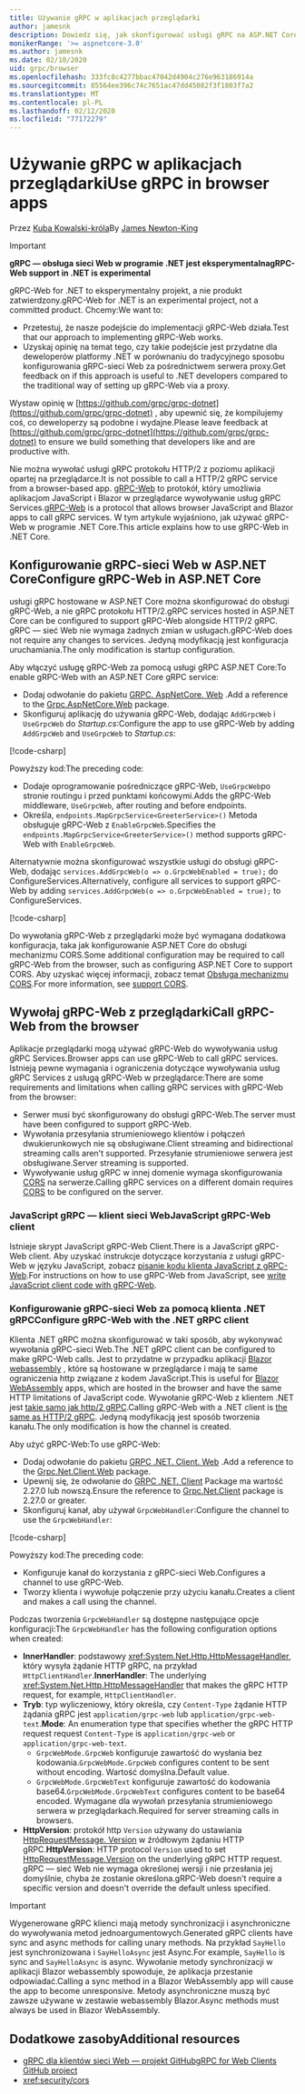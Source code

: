 ```yaml
---
title: Używanie gRPC w aplikacjach przeglądarki
author: jamesnk
description: Dowiedz się, jak skonfigurować usługi gRPC na ASP.NET Core, aby możliwe było wywoływanie z aplikacji przeglądarki za pomocą gRPC-Web.
monikerRange: '>= aspnetcore-3.0'
ms.author: jamesnk
ms.date: 02/10/2020
uid: grpc/browser
ms.openlocfilehash: 333fc8c4277bbac47042d4904c276e963186914a
ms.sourcegitcommit: 85564ee396c74c7651ac47dd45082f3f1803f7a2
ms.translationtype: MT
ms.contentlocale: pl-PL
ms.lasthandoff: 02/12/2020
ms.locfileid: "77172279"
---
```

# <a name="use-grpc-in-browser-apps"></a><span data-ttu-id="1e141-103">Używanie gRPC w aplikacjach przeglądarki</span><span class="sxs-lookup"><span data-stu-id="1e141-103">Use gRPC in browser apps</span></span>

<span data-ttu-id="1e141-104">Przez [Kuba Kowalski-króla](https://twitter.com/jamesnk)</span><span class="sxs-lookup"><span data-stu-id="1e141-104">By [James Newton-King](https://twitter.com/jamesnk)</span></span>

> [!IMPORTANT]
> <span data-ttu-id="1e141-105">**gRPC — obsługa sieci Web w programie .NET jest eksperymentalna**</span><span class="sxs-lookup"><span data-stu-id="1e141-105">**gRPC-Web support in .NET is experimental**</span></span>
>
> <span data-ttu-id="1e141-106">gRPC-Web for .NET to eksperymentalny projekt, a nie produkt zatwierdzony.</span><span class="sxs-lookup"><span data-stu-id="1e141-106">gRPC-Web for .NET is an experimental project, not a committed product.</span></span> <span data-ttu-id="1e141-107">Chcemy:</span><span class="sxs-lookup"><span data-stu-id="1e141-107">We want to:</span></span>
>
> * <span data-ttu-id="1e141-108">Przetestuj, że nasze podejście do implementacji gRPC-Web działa.</span><span class="sxs-lookup"><span data-stu-id="1e141-108">Test that our approach to implementing gRPC-Web works.</span></span>
> * <span data-ttu-id="1e141-109">Uzyskaj opinię na temat tego, czy takie podejście jest przydatne dla deweloperów platformy .NET w porównaniu do tradycyjnego sposobu konfigurowania gRPC-sieci Web za pośrednictwem serwera proxy.</span><span class="sxs-lookup"><span data-stu-id="1e141-109">Get feedback on if this approach is useful to .NET developers compared to the traditional way of setting up gRPC-Web via a proxy.</span></span>
>
> <span data-ttu-id="1e141-110">Wystaw opinię w [https://github.com/grpc/grpc-dotnet](https://github.com/grpc/grpc-dotnet) , aby upewnić się, że kompilujemy coś, co deweloperzy są podobne i wydajne.</span><span class="sxs-lookup"><span data-stu-id="1e141-110">Please leave feedback at [https://github.com/grpc/grpc-dotnet](https://github.com/grpc/grpc-dotnet) to ensure we build something that developers like and are productive with.</span></span>

<span data-ttu-id="1e141-111">Nie można wywołać usługi gRPC protokołu HTTP/2 z poziomu aplikacji opartej na przeglądarce.</span><span class="sxs-lookup"><span data-stu-id="1e141-111">It is not possible to call a HTTP/2 gRPC service from a browser-based app.</span></span> <span data-ttu-id="1e141-112">[gRPC-Web](https://github.com/grpc/grpc/blob/master/doc/PROTOCOL-WEB.md) to protokół, który umożliwia aplikacjom JavaScript i Blazor w przeglądarce wywoływanie usług gRPC Services.</span><span class="sxs-lookup"><span data-stu-id="1e141-112">[gRPC-Web](https://github.com/grpc/grpc/blob/master/doc/PROTOCOL-WEB.md) is a protocol that allows browser JavaScript and Blazor apps to call gRPC services.</span></span> <span data-ttu-id="1e141-113">W tym artykule wyjaśniono, jak używać gRPC-Web w programie .NET Core.</span><span class="sxs-lookup"><span data-stu-id="1e141-113">This article explains how to use gRPC-Web in .NET Core.</span></span>

## <a name="configure-grpc-web-in-aspnet-core"></a><span data-ttu-id="1e141-114">Konfigurowanie gRPC-sieci Web w ASP.NET Core</span><span class="sxs-lookup"><span data-stu-id="1e141-114">Configure gRPC-Web in ASP.NET Core</span></span>

<span data-ttu-id="1e141-115">usługi gRPC hostowane w ASP.NET Core można skonfigurować do obsługi gRPC-Web, a nie gRPC protokołu HTTP/2.</span><span class="sxs-lookup"><span data-stu-id="1e141-115">gRPC services hosted in ASP.NET Core can be configured to support gRPC-Web alongside HTTP/2 gRPC.</span></span> <span data-ttu-id="1e141-116">gRPC — sieć Web nie wymaga żadnych zmian w usługach.</span><span class="sxs-lookup"><span data-stu-id="1e141-116">gRPC-Web does not require any changes to services.</span></span> <span data-ttu-id="1e141-117">Jedyną modyfikacją jest konfiguracja uruchamiania.</span><span class="sxs-lookup"><span data-stu-id="1e141-117">The only modification is startup configuration.</span></span>

<span data-ttu-id="1e141-118">Aby włączyć usługę gRPC-Web za pomocą usługi gRPC ASP.NET Core:</span><span class="sxs-lookup"><span data-stu-id="1e141-118">To enable gRPC-Web with an ASP.NET Core gRPC service:</span></span>

* <span data-ttu-id="1e141-119">Dodaj odwołanie do pakietu [GRPC. AspNetCore. Web](https://www.nuget.org/packages/Grpc.AspNetCore.Web) .</span><span class="sxs-lookup"><span data-stu-id="1e141-119">Add a reference to the [Grpc.AspNetCore.Web](https://www.nuget.org/packages/Grpc.AspNetCore.Web) package.</span></span>
* <span data-ttu-id="1e141-120">Skonfiguruj aplikację do używania gRPC-Web, dodając `AddGrpcWeb` i `UseGrpcWeb` do *Startup.cs*:</span><span class="sxs-lookup"><span data-stu-id="1e141-120">Configure the app to use gRPC-Web by adding `AddGrpcWeb` and `UseGrpcWeb` to *Startup.cs*:</span></span>

[!code-csharp[](~/grpc/browser/sample/Startup.cs?name=snippet_1&highlight=10,14)]

<span data-ttu-id="1e141-121">Powyższy kod:</span><span class="sxs-lookup"><span data-stu-id="1e141-121">The preceding code:</span></span>

* <span data-ttu-id="1e141-122">Dodaje oprogramowanie pośredniczące gRPC-Web, `UseGrpcWeb`po stronie routingu i przed punktami końcowymi.</span><span class="sxs-lookup"><span data-stu-id="1e141-122">Adds the gRPC-Web middleware, `UseGrpcWeb`, after routing and before endpoints.</span></span>
* <span data-ttu-id="1e141-123">Określa, `endpoints.MapGrpcService<GreeterService>()` Metoda obsługuje gRPC-Web z `EnableGrpcWeb`.</span><span class="sxs-lookup"><span data-stu-id="1e141-123">Specifies the `endpoints.MapGrpcService<GreeterService>()` method supports gRPC-Web with `EnableGrpcWeb`.</span></span> 

<span data-ttu-id="1e141-124">Alternatywnie można skonfigurować wszystkie usługi do obsługi gRPC-Web, dodając `services.AddGrpcWeb(o => o.GrpcWebEnabled = true);` do ConfigureServices.</span><span class="sxs-lookup"><span data-stu-id="1e141-124">Alternatively, configure all services to support gRPC-Web by adding `services.AddGrpcWeb(o => o.GrpcWebEnabled = true);` to ConfigureServices.</span></span>

[!code-csharp[](~/grpc/browser/sample/AllServicesSupportExample_Startup.cs?name=snippet_1&highlight=6,13)]

<span data-ttu-id="1e141-125">Do wywołania gRPC-Web z przeglądarki może być wymagana dodatkowa konfiguracja, taka jak konfigurowanie ASP.NET Core do obsługi mechanizmu CORS.</span><span class="sxs-lookup"><span data-stu-id="1e141-125">Some additional configuration may be required to call gRPC-Web from the browser, such as configuring ASP.NET Core to support CORS.</span></span> <span data-ttu-id="1e141-126">Aby uzyskać więcej informacji, zobacz temat [Obsługa mechanizmu CORS](xref:security/cors).</span><span class="sxs-lookup"><span data-stu-id="1e141-126">For more information, see [support CORS](xref:security/cors).</span></span>

## <a name="call-grpc-web-from-the-browser"></a><span data-ttu-id="1e141-127">Wywołaj gRPC-Web z przeglądarki</span><span class="sxs-lookup"><span data-stu-id="1e141-127">Call gRPC-Web from the browser</span></span>

<span data-ttu-id="1e141-128">Aplikacje przeglądarki mogą używać gRPC-Web do wywoływania usług gRPC Services.</span><span class="sxs-lookup"><span data-stu-id="1e141-128">Browser apps can use gRPC-Web to call gRPC services.</span></span> <span data-ttu-id="1e141-129">Istnieją pewne wymagania i ograniczenia dotyczące wywoływania usług gRPC Services z usługą gRPC-Web w przeglądarce:</span><span class="sxs-lookup"><span data-stu-id="1e141-129">There are some requirements and limitations when calling gRPC services with gRPC-Web from the browser:</span></span>

* <span data-ttu-id="1e141-130">Serwer musi być skonfigurowany do obsługi gRPC-Web.</span><span class="sxs-lookup"><span data-stu-id="1e141-130">The server must have been configured to support gRPC-Web.</span></span>
* <span data-ttu-id="1e141-131">Wywołania przesyłania strumieniowego klientów i połączeń dwukierunkowych nie są obsługiwane.</span><span class="sxs-lookup"><span data-stu-id="1e141-131">Client streaming and bidirectional streaming calls aren't supported.</span></span> <span data-ttu-id="1e141-132">Przesyłanie strumieniowe serwera jest obsługiwane.</span><span class="sxs-lookup"><span data-stu-id="1e141-132">Server streaming is supported.</span></span>
* <span data-ttu-id="1e141-133">Wywoływanie usług gRPC w innej domenie wymaga skonfigurowania [CORS](xref:security/cors) na serwerze.</span><span class="sxs-lookup"><span data-stu-id="1e141-133">Calling gRPC services on a different domain requires [CORS](xref:security/cors) to be configured on the server.</span></span>

### <a name="javascript-grpc-web-client"></a><span data-ttu-id="1e141-134">JavaScript gRPC — klient sieci Web</span><span class="sxs-lookup"><span data-stu-id="1e141-134">JavaScript gRPC-Web client</span></span>

<span data-ttu-id="1e141-135">Istnieje skrypt JavaScript gRPC-Web Client.</span><span class="sxs-lookup"><span data-stu-id="1e141-135">There is a JavaScript gRPC-Web client.</span></span> <span data-ttu-id="1e141-136">Aby uzyskać instrukcje dotyczące korzystania z usługi gRPC-Web w języku JavaScript, zobacz [pisanie kodu klienta JavaScript z gRPC-Web](https://github.com/grpc/grpc-web/tree/master/net/grpc/gateway/examples/helloworld#write-client-code).</span><span class="sxs-lookup"><span data-stu-id="1e141-136">For instructions on how to use gRPC-Web from JavaScript, see [write JavaScript client code with gRPC-Web](https://github.com/grpc/grpc-web/tree/master/net/grpc/gateway/examples/helloworld#write-client-code).</span></span>

### <a name="configure-grpc-web-with-the-net-grpc-client"></a><span data-ttu-id="1e141-137">Konfigurowanie gRPC-sieci Web za pomocą klienta .NET gRPC</span><span class="sxs-lookup"><span data-stu-id="1e141-137">Configure gRPC-Web with the .NET gRPC client</span></span>

<span data-ttu-id="1e141-138">Klienta .NET gRPC można skonfigurować w taki sposób, aby wykonywać wywołania gRPC-sieci Web.</span><span class="sxs-lookup"><span data-stu-id="1e141-138">The .NET gRPC client can be configured to make gRPC-Web calls.</span></span> <span data-ttu-id="1e141-139">Jest to przydatne w przypadku aplikacji [Blazor webassembly](xref:blazor/index#blazor-webassembly) , które są hostowane w przeglądarce i mają te same ograniczenia http związane z kodem JavaScript.</span><span class="sxs-lookup"><span data-stu-id="1e141-139">This is useful for [Blazor WebAssembly](xref:blazor/index#blazor-webassembly) apps, which are hosted in the browser and have the same HTTP limitations of JavaScript code.</span></span> <span data-ttu-id="1e141-140">Wywołanie gRPC-Web z klientem .NET jest [takie samo jak http/2 gRPC](xref:grpc/client).</span><span class="sxs-lookup"><span data-stu-id="1e141-140">Calling gRPC-Web with a .NET client is [the same as HTTP/2 gRPC](xref:grpc/client).</span></span> <span data-ttu-id="1e141-141">Jedyną modyfikacją jest sposób tworzenia kanału.</span><span class="sxs-lookup"><span data-stu-id="1e141-141">The only modification is how the channel is created.</span></span>

<span data-ttu-id="1e141-142">Aby użyć gRPC-Web:</span><span class="sxs-lookup"><span data-stu-id="1e141-142">To use gRPC-Web:</span></span>

* <span data-ttu-id="1e141-143">Dodaj odwołanie do pakietu [GRPC .NET. Client. Web](https://www.nuget.org/packages/Grpc.Net.Client.Web) .</span><span class="sxs-lookup"><span data-stu-id="1e141-143">Add a reference to the [Grpc.Net.Client.Web](https://www.nuget.org/packages/Grpc.Net.Client.Web) package.</span></span>
* <span data-ttu-id="1e141-144">Upewnij się, że odwołanie do [GRPC .NET. Client](https://www.nuget.org/packages/Grpc.Net.Client) Package ma wartość 2.27.0 lub nowszą.</span><span class="sxs-lookup"><span data-stu-id="1e141-144">Ensure the reference to [Grpc.Net.Client](https://www.nuget.org/packages/Grpc.Net.Client) package is 2.27.0 or greater.</span></span>
* <span data-ttu-id="1e141-145">Skonfiguruj kanał, aby używał `GrpcWebHandler`:</span><span class="sxs-lookup"><span data-stu-id="1e141-145">Configure the channel to use the `GrpcWebHandler`:</span></span>

[!code-csharp[](~/grpc/browser/sample/Handler.cs?name=snippet_1)]

<span data-ttu-id="1e141-146">Powyższy kod:</span><span class="sxs-lookup"><span data-stu-id="1e141-146">The preceding code:</span></span>

* <span data-ttu-id="1e141-147">Konfiguruje kanał do korzystania z gRPC-sieci Web.</span><span class="sxs-lookup"><span data-stu-id="1e141-147">Configures a channel to use gRPC-Web.</span></span>
* <span data-ttu-id="1e141-148">Tworzy klienta i wywołuje połączenie przy użyciu kanału.</span><span class="sxs-lookup"><span data-stu-id="1e141-148">Creates a client and makes a call using the channel.</span></span>

<span data-ttu-id="1e141-149">Podczas tworzenia `GrpcWebHandler` są dostępne następujące opcje konfiguracji:</span><span class="sxs-lookup"><span data-stu-id="1e141-149">The `GrpcWebHandler` has the following configuration options when created:</span></span>

* <span data-ttu-id="1e141-150">**InnerHandler**: podstawowy <xref:System.Net.Http.HttpMessageHandler>, który wysyła żądanie HTTP gRPC, na przykład `HttpClientHandler`.</span><span class="sxs-lookup"><span data-stu-id="1e141-150">**InnerHandler**: The underlying <xref:System.Net.Http.HttpMessageHandler> that makes the gRPC HTTP request, for example, `HttpClientHandler`.</span></span>
* <span data-ttu-id="1e141-151">**Tryb**: typ wyliczeniowy, który określa, czy `Content-Type` żądanie HTTP żądania gRPC jest `application/grpc-web` lub `application/grpc-web-text`.</span><span class="sxs-lookup"><span data-stu-id="1e141-151">**Mode**: An enumeration type that specifies whether the gRPC HTTP request request `Content-Type` is `application/grpc-web` or `application/grpc-web-text`.</span></span>
    * <span data-ttu-id="1e141-152">`GrpcWebMode.GrpcWeb` konfiguruje zawartość do wysłania bez kodowania.</span><span class="sxs-lookup"><span data-stu-id="1e141-152">`GrpcWebMode.GrpcWeb` configures content to be sent without encoding.</span></span> <span data-ttu-id="1e141-153">Wartość domyślna.</span><span class="sxs-lookup"><span data-stu-id="1e141-153">Default value.</span></span>
    * <span data-ttu-id="1e141-154">`GrpcWebMode.GrpcWebText` konfiguruje zawartość do kodowania base64.</span><span class="sxs-lookup"><span data-stu-id="1e141-154">`GrpcWebMode.GrpcWebText` configures content to be base64 encoded.</span></span> <span data-ttu-id="1e141-155">Wymagane dla wywołań przesyłania strumieniowego serwera w przeglądarkach.</span><span class="sxs-lookup"><span data-stu-id="1e141-155">Required for server streaming calls in browsers.</span></span>
* <span data-ttu-id="1e141-156">**HttpVersion**: protokół http `Version` używany do ustawiania [HttpRequestMessage. Version](xref:System.Net.Http.HttpRequestMessage.Version) w źródłowym żądaniu HTTP gRPC.</span><span class="sxs-lookup"><span data-stu-id="1e141-156">**HttpVersion**: HTTP protocol `Version` used to set [HttpRequestMessage.Version](xref:System.Net.Http.HttpRequestMessage.Version) on the underlying gRPC HTTP request.</span></span> <span data-ttu-id="1e141-157">gRPC — sieć Web nie wymaga określonej wersji i nie przesłania jej domyślnie, chyba że zostanie określona.</span><span class="sxs-lookup"><span data-stu-id="1e141-157">gRPC-Web doesn't require a specific version and doesn't override the default unless specified.</span></span>

> [!IMPORTANT]
> <span data-ttu-id="1e141-158">Wygenerowane gRPC klienci mają metody synchronizacji i asynchroniczne do wywoływania metod jednoargumentowych.</span><span class="sxs-lookup"><span data-stu-id="1e141-158">Generated gRPC clients have sync and async methods for calling unary methods.</span></span> <span data-ttu-id="1e141-159">Na przykład `SayHello` jest synchronizowana i `SayHelloAsync` jest Async.</span><span class="sxs-lookup"><span data-stu-id="1e141-159">For example, `SayHello` is sync and `SayHelloAsync` is async.</span></span> <span data-ttu-id="1e141-160">Wywołanie metody synchronizacji w aplikacji Blazor webassembly spowoduje, że aplikacja przestanie odpowiadać.</span><span class="sxs-lookup"><span data-stu-id="1e141-160">Calling a sync method in a Blazor WebAssembly app will cause the app to become unresponsive.</span></span> <span data-ttu-id="1e141-161">Metody asynchroniczne muszą być zawsze używane w zestawie webassembly Blazor.</span><span class="sxs-lookup"><span data-stu-id="1e141-161">Async methods must always be used in Blazor WebAssembly.</span></span>

## <a name="additional-resources"></a><span data-ttu-id="1e141-162">Dodatkowe zasoby</span><span class="sxs-lookup"><span data-stu-id="1e141-162">Additional resources</span></span>

* [<span data-ttu-id="1e141-163">gRPC dla klientów sieci Web — projekt GitHub</span><span class="sxs-lookup"><span data-stu-id="1e141-163">gRPC for Web Clients GitHub project</span></span>](https://github.com/grpc/grpc-web)
* <xref:security/cors>
